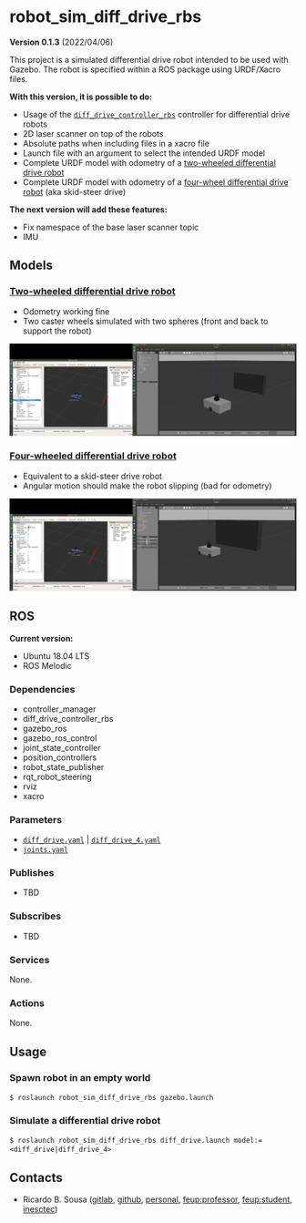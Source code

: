 # robot_sim_diff_drive_rbs

**Version 0.1.3** (2022/04/06)

This project is a simulated differential drive robot intended to be used with
Gazebo. The robot is specified within a ROS package using URDF/Xacro files.

**With this version, it is possible to do:**

- Usage of the
  [`diff_drive_controller_rbs`](https://github.com/sousarbarb/diff_drive_controller_rbs)
  controller for differential drive robots
- 2D laser scanner on top of the robots
- Absolute paths when including files in a xacro file
- Launch file with an argument to select the intended URDF model
- Complete URDF model with odometry of a
  [two-wheeled differential drive robot](/urdf/diff_drive.urdf.xacro)
- Complete URDF model with odometry of a
  [four-wheel differential drive robot](/urdf/diff_drive_4.urdf.xacro)
  (aka skid-steer drive)

**The next version will add these features:**

- Fix namespace of the base laser scanner topic
- IMU

## Models

### [Two-wheeled differential drive robot](/urdf/diff_drive.urdf.xacro)

- Odometry working fine
- Two caster wheels simulated with two spheres (front and back to support the
  robot)

![Simulated Differential Drive Robot](/doc/img/diff_drive.png)

### [Four-wheeled differential drive robot](/urdf/diff_drive_4.urdf.xacro)

- Equivalent to a skid-steer drive robot
- Angular motion should make the robot slipping (bad for odometry)

![Simulated Skid Steer Drive Robot](/doc/img/diff_drive_4.png)

## ROS

**Current version:**

- Ubuntu 18.04 LTS 
- ROS Melodic

### Dependencies

- controller_manager
- diff_drive_controller_rbs
- gazebo_ros
- gazebo_ros_control
- joint_state_controller
- position_controllers
- robot_state_publisher
- rqt_robot_steering
- rviz
- xacro

### Parameters

- [`diff_drive.yaml`](/config/diff_drive.yaml) |
  [`diff_drive_4.yaml`](/config/diff_drive_4.yaml)
- [`joints.yaml`](/config/joints.yaml)

### Publishes

- TBD

### Subscribes

- TBD

### Services

None.

### Actions

None.

## Usage

### Spawn robot in an empty world

```shell
$ roslaunch robot_sim_diff_drive_rbs gazebo.launch
```

### Simulate a differential drive robot

```shell
$ roslaunch robot_sim_diff_drive_rbs diff_drive.launch model:=<diff_drive|diff_drive_4>
```

## Contacts

- Ricardo B. Sousa ([gitlab](https://gitlab.com/sousarbarb/),
  [github](https://github.com/sousarbarb/),
  [personal](mailto:sousa.ricardob@outlook.com),
  [feup:professor](mailto:rbs@fe.up.pt),
  [feup:student](mailto:up201503004@edu.fe.up.pt),
  [inesctec](mailto:ricardo.b.sousa@inesctec.pt))
